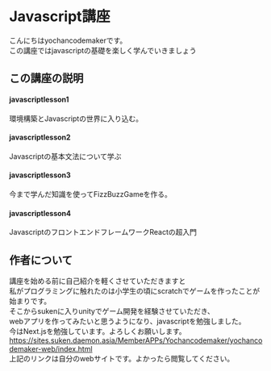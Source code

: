 # Javascript講座  
こんにちはyochancodemakerです。  
この講座ではjavascriptの基礎を楽しく学んでいきましょう  
## この講座の説明
#### javascriptlesson1
環境構築とJavascriptの世界に入り込む。
#### javascriptlesson2
Javascriptの基本文法について学ぶ
#### javascriptlesson3
今まで学んだ知識を使ってFizzBuzzGameを作る。
#### javascriptlesson4
JavascriptのフロントエンドフレームワークReactの超入門
## 作者について
講座を始める前に自己紹介を軽くさせていただきますと  
私がプログラミングに触れたのは小学生の頃にscratchでゲームを作ったことが始まりです。<br>
そこからsukenに入りunityでゲーム開発を経験させていただき、<br>
webアプリを作ってみたいと思うようになり、javascriptを勉強しました。<br>
今はNext.jsを勉強しています。よろしくお願いします。<br>
https://sites.suken.daemon.asia/MemberAPPs/Yochancodemaker/yochancodemaker-web/index.html<br>
上記のリンクは自分のwebサイトです。よかったら閲覧してください。<br>

